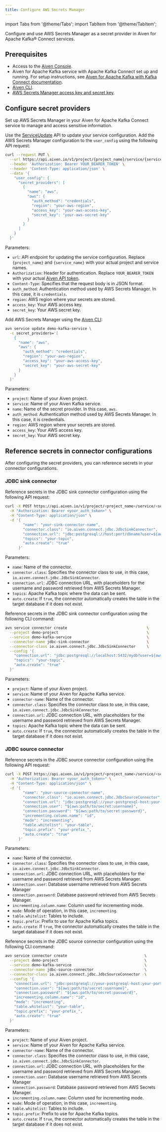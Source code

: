 ```yaml
---
title: Configure AWS Secrets Manager
---
```


import Tabs from '@theme/Tabs';
import TabItem from '@theme/TabItem';

Configure and use AWS Secrets Manager as a secret provider in Aiven for Apache Kafka® Connect services.

## Prerequisites

- Access to the [Aiven Console](https://console.aiven.io/).
- Aiven for Apache Kafka service with Apache Kafka Connect set up and running. For setup
  instructions, see [Aiven for Apache Kafka with Kafka Connect documentation](https://aiven.io/docs/products/kafka/kafka-connect/get-started).
- [Aiven CLI](/docs/tools/cli).
- [AWS Secrets Manager access key and secret key](https://docs.aws.amazon.com/secretsmanager/latest/userguide/auth-and-access.html).

## Configure secret providers

Set up AWS Secrets Manager in your Aiven for Apache Kafka Connect service to manage and
access sensitive information.

<Tabs groupId="config-methods">
<TabItem value="api" label="API" default>

Use the [ServiceUpdate](https://api.aiven.io/doc/#tag/Service/operation/ServiceUpdate)
API to update your service configuration. Add the AWS Secrets Manager configuration
to the `user_config` using the following API request:

```sh
curl --request PUT \
  --url https://api.aiven.io/v1/project/{project_name}/service/{service_name} \
  --header 'Authorization: Bearer YOUR_BEARER_TOKEN' \
  --header 'Content-Type: application/json' \
  --data '{
    "user_config": {
      "secret_providers": [
        {
          "name": "aws",
          "aws": {
            "auth_method": "credentials",
            "region": "your-aws-region",
            "access_key": "your-aws-access-key",
            "secret_key": "your-aws-secret-key"
          }
        }
      ]
    }
  }'
```

Parameters:

- `url`: API endpoint for updating the service configuration. Replace
  `{project_name}` and `{service_name}` with your actual project and service names.
- `Authorization`: Header for authentication. Replace `YOUR_BEARER_TOKEN` with your
  actual [Aiven API token](/docs/platform/howto/create_authentication_token).
- `Content-Type`: Specifies that the request body is in JSON format.
- `auth_method`: Authentication method used by AWS Secrets Manager. In this case,
  it is `credentials`.
- `region`: AWS region where your secrets are stored.
- `access_key`: Your AWS access key.
- `secret_key`: Your AWS secret key.

</TabItem>
<TabItem value="cli" label="CLI">

Add AWS Secrets Manager using the [Aiven CLI](/docs/tools/cli):

```bash
avn service update demo-kafka-service \
  -c secret_providers='[
    {
      "name": "aws",
      "aws": {
        "auth_method": "credentials",
        "region": "your-aws-region",
        "access_key": "your-aws-access-key",
        "secret_key": "your-aws-secret-key"
      }
    }
  ]'

```

Parameters:

- `project`: Name of your Aiven project.
- `service`: Name of your Aiven Kafka service.
- `name`: Name of the secret provider. In this case, `aws`.
- `auth_method`: Authentication method used by AWS Secrets Manager. In this case, it is credentials.
- `region`: AWS region where your secrets are stored.
- `access_key`: Your AWS access key.
- `secret_key`: Your AWS secret key.

</TabItem>
</Tabs>

## Reference secrets in connector configurations

After configuring the secret providers, you can reference secrets in your
connector configurations.

### JDBC sink connector

<Tabs groupId="reference-secrets-sink">
<TabItem value="api" label="API" default>

Reference secrets in the JDBC sink connector configuration using the following
API request:

```sh
curl -X POST https://api.aiven.io/v1/project/<project_name>/service/<service_name>/connectors \
  -H "Authorization: Bearer <your_auth_token>" \
  -H "Content-Type: application/json" \
  -d '{
        "name": "your-sink-connector-name",
        "connector.class": "io.aiven.connect.jdbc.JdbcSinkConnector",
        "connection.url": "jdbc:postgresql://host:port/dbname?user=${aws:path/to/secret:username}&password=${aws:path/to/secret:password}&ssl=require",
        "topics": "your-topic",
        "auto.create": "true"
      }'
```

Parameters:

- `name`: Name of the connector.
- `connector.class`: Specifies the connector class to use, in this case,
  `io.aiven.connect.jdbc.JdbcSinkConnector`.
- `connection.url`: JDBC connection URL, with placeholders for the username and password
  retrieved from AWS Secrets Manager.
- `topics`: Apache Kafka topic where the data can be sent.
- `auto.create`: If `true`, the connector automatically creates the table in the
  target database if it does not exist.

</TabItem>
<TabItem value="cli" label="CLI">

Reference secrets in the JDBC sink connector configuration using the following
CLI command:

```bash
avn service connector create                                    \
  --project demo-project                                        \
  --service demo-kafka-service                                  \
  --connector-name jdbc-sink-connector                          \
  --connector-class io.aiven.connect.jdbc.JdbcSinkConnector     \
  --config '{
    "connection.url": "jdbc:postgresql://localhost:5432/mydb?user=${aws:path/to/secret:username}&password=${aws:path/to/secret:password}&ssl=require",
    "topics": "your-topic",
    "auto.create": "true"
  }'
```

Parameters:

- `project`: Name of your Aiven project.
- `service`: Name of your Aiven for Apache Kafka service.
- `connector-name`: Name of the connector.
- `connector.class`: Specifies the connector class to use, in this case,
  `io.aiven.connect.jdbc.JdbcSinkConnector`.
- `connection.url`: JDBC connection URL, with placeholders for the username and password
  retrieved from AWS Secrets Manager.
- `topics`: Apache Kafka topic where the data can be sent.
- `auto.create`: If `true`, the connector automatically creates the table in the
  target database if it does not exist.

</TabItem>
</Tabs>

### JDBC source connector

<Tabs groupId="reference-secrets-source">
<TabItem value="api" label="API" default>

Reference secrets in the JDBC source connector configuration using the following
API request:

```sh
curl -X POST https://api.aiven.io/v1/project/<project_name>/service/<service_name>/connectors \
  -H "Authorization: Bearer <your_auth_token>" \
  -H "Content-Type: application/json" \
  -d '{
        "name": "your-source-connector-name",
        "connector.class": "io.aiven.connect.jdbc.JdbcSourceConnector",
        "connection.url": "jdbc:postgresql://your-postgresql-host:your-port/defaultdb?ssl=require",
        "connection.user": "${aws:path/to/secret:username}",
        "connection.password": "${aws:path/to/secret:password}",
        "incrementing.column.name": "id",
        "mode": "incrementing",
        "table.whitelist": "your-table",
        "topic.prefix": "your-prefix_",
        "auto.create": "true"
      }'
```

Parameters:

- `name`: Name of the connector.
- `connector.class`: Specifies the connector class to use, in this case,
  `io.aiven.connect.jdbc.JdbcSinkConnector`.
- `connection.url`: JDBC connection URL, with placeholders for the username and
  password retrieved from AWS Secrets Manager.
- `connection.user`: Database username retrieved from AWS Secrets Manager
- `connection.password`: Database password retrieved from AWS Secrets Manager.
- `incrementing.column.name`: Column used for incrementing mode.
- `mode`: Mode of operation, in this case, `incrementing`.
- `table.whitelist`: Tables to include.
- `topic.prefix`: Prefix to use for Apache Kafka topics.
- `auto.create`: If `true`, the connector automatically creates the table in
  the target database if it does not exist.

</TabItem>
<TabItem value="cli" label="CLI">

Reference secrets in the JDBC source connector configuration using the following
CLI command:

```bash
avn service connector create                                   \
  --project demo-project                                       \
  --service demo-kafka-service                                 \
  --connector-name jdbc-source-connector                       \
  --connector-class io.aiven.connect.jdbc.JdbcSourceConnector  \
  --config '{
    "connection.url": "jdbc:postgresql://your-postgresql-host:your-port/defaultdb?ssl=require",
    "connection.user": "${aws:path/to/secret:username}",
    "connection.password": "${aws:path/to/secret:password}",
    "incrementing.column.name": "id",
    "mode": "incrementing",
    "table.whitelist": "your-table",
    "topic.prefix": "your-prefix_",
    "auto.create": "true"
  }'
```

Parameters:

- `project`: Name of your Aiven project.
- `service`: Name of your Aiven for Apache Kafka service.
- `connector-name`: Name of the connector.
- `connector.class`: Specifies the connector class to use, in this case,
  `io.aiven.connect.jdbc.JdbcSinkConnector`.
- `connection.url`: JDBC connection URL, with placeholders for the username and
  password retrieved from AWS Secrets Manager.
- `connection.user`: Database username retrieved from AWS Secrets Manager
- `connection.password`: Database password retrieved from AWS Secrets Manager.
- `incrementing.column.name`: Column used for incrementing mode.
- `mode`: Mode of operation, in this case, `incrementing`.
- `table.whitelist`: Tables to include.
- `topic.prefix`: Prefix to use for Apache Kafka topics.
- `auto.create`: If `true`, the connector automatically creates the table in
  the target database if it does not exist.

</TabItem>
</Tabs>
